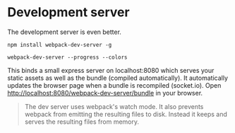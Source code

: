 # Development server

The development server is even better.

``` text
npm install webpack-dev-server -g
```

``` text
webpack-dev-server --progress --colors
```

This binds a small express server on localhost:8080 which serves your static assets as well as the bundle (compiled automatically). It automatically updates the browser page when a bundle is recompiled (socket.io). Open [http://localhost:8080/webpack-dev-server/bundle](http://localhost:8080/webpack-dev-server/bundle) in your browser.

> The dev server uses webpack's watch mode. It also prevents webpack from emitting the resulting files to disk. Instead it keeps and serves the resulting files from memory.
